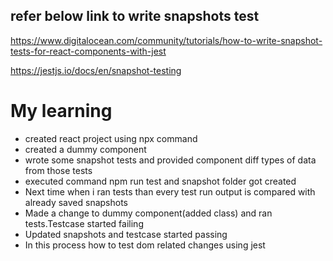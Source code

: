## refer below link to write snapshots test
 
 https://www.digitalocean.com/community/tutorials/how-to-write-snapshot-tests-for-react-components-with-jest

 https://jestjs.io/docs/en/snapshot-testing

# My learning
* created react project using npx command
* created a dummy component
* wrote some snapshot tests and provided component diff types of data from those tests
* executed command npm run test and snapshot folder got created
* Next time when i ran tests than every test run output is compared with already saved snapshots
* Made a change to dummy component(added class) and ran tests.Testcase started failing
* Updated snapshots and testcase started passing
* In this process how to test dom related changes using jest

